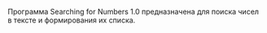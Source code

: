  Программа Searching for Numbers 1.0 предназначена для поиска чисел в тексте и формирования их списка. 
